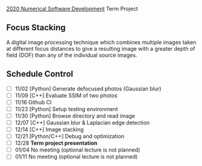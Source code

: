 [2020 Numerical Software Development](https://github.com/yungyuc/nsd) Term Project


Focus Stacking
--------------

A digital image processing technique which combines multiple images taken at different focus distances to give a resulting image with a greater depth of field (DOF) than any of the individual source images.


Schedule Control
----------------

- [ ] 11/02 [Python] Generate defocused photos (Gaussian blur)
- [ ] 11/09 [C++] Evaluate SSIM of two photos
- [ ] 11/16 Github CI
- [ ] 11/23 [Python] Setup testing environment
- [ ] 11/30 [Python] Browse directory and read image
- [ ] 12/07 [C++] Gaussian blur & Laplacian edge detection
- [ ] 12/14 [C++] Image stacking
- [ ] 12/21 [Python/C++] Debug and optimization
- [ ] 12/28 **Term project presentation**
- [ ] 01/04 No meeting (optional lecture is not planned)
- [ ] 01/11 No meeting (optional lecture is not planned)
